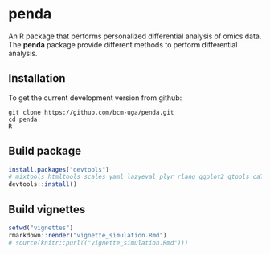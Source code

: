 # penda

An R package that performs personalized differential analysis of omics data.
The __penda__ package provide different methods to perform differential analysis.

## Installation

To get the current development version from github:

```
git clone https://github.com/bcm-uga/penda.git
cd penda 
R
```


## Build package

```R
install.packages("devtools")
# mixtools htmltools scales yaml lazyeval plyr rlang ggplot2 gtools caTools KernSmooth
devtools::install()
```
## Build vignettes

```R
setwd("vignettes")
rmarkdown::render("vignette_simulation.Rmd")
# source(knitr::purl(("vignette_simulation.Rmd")))
```

